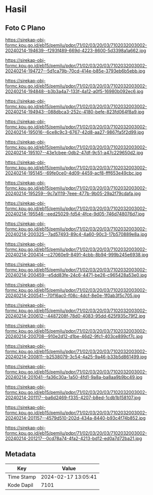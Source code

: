 # Hasil

## Foto C Plano

https://sirekap-obj-formc.kpu.go.id/eb15/pemilu/pdpr/71/02/03/20/03/7102032003002-20240214-194639--f293f489-669d-4223-8600-5d3398a1a662.jpg

https://sirekap-obj-formc.kpu.go.id/eb15/pemilu/pdpr/71/02/03/20/03/7102032003002-20240214-194727--5d1ca79b-70cd-414e-b85e-3793eb6b5ebb.jpg

https://sirekap-obj-formc.kpu.go.id/eb15/pemilu/pdpr/71/02/03/20/03/7102032003002-20240214-194848--b3b3a4a7-133f-4a12-a0f5-16980b092ec6.jpg

https://sirekap-obj-formc.kpu.go.id/eb15/pemilu/pdpr/71/02/03/20/03/7102032003002-20240214-194943--088dbca3-252c-4180-befe-823fd064f8a9.jpg

https://sirekap-obj-formc.kpu.go.id/eb15/pemilu/pdpr/71/02/03/20/03/7102032003002-20240214-195016--6ce8c9c3-6767-42d8-aa27-9867fa5f2d99.jpg

https://sirekap-obj-formc.kpu.go.id/eb15/pemilu/pdpr/71/02/03/20/03/7102032003002-20240214-195107--43e1cbee-0db2-47df-9c51-a47c229650d2.jpg

https://sirekap-obj-formc.kpu.go.id/eb15/pemilu/pdpr/71/02/03/20/03/7102032003002-20240214-195145--69fe0ce0-4d09-4459-acf8-fff653e49cbc.jpg

https://sirekap-obj-formc.kpu.go.id/eb15/pemilu/pdpr/71/02/03/20/03/7102032003002-20240214-195259--9c7a1119-7eee-477b-9b05-29a2f79cdafa.jpg

https://sirekap-obj-formc.kpu.go.id/eb15/pemilu/pdpr/71/02/03/20/03/7102032003002-20240214-195546--eed25029-fd54-4fce-9d05-746d748076d7.jpg

https://sirekap-obj-formc.kpu.go.id/eb15/pemilu/pdpr/71/02/03/20/03/7102032003002-20240214-200325--7ad57493-89c4-4a60-90c3-17b570889e8a.jpg

https://sirekap-obj-formc.kpu.go.id/eb15/pemilu/pdpr/71/02/03/20/03/7102032003002-20240214-200414--c27060e9-8491-4cbb-8b94-999b245e6938.jpg

https://sirekap-obj-formc.kpu.go.id/eb15/pemilu/pdpr/71/02/03/20/03/7102032003002-20240214-200459--e5dd83fe-24c6-4471-be26-c965428a53e0.jpg

https://sirekap-obj-formc.kpu.go.id/eb15/pemilu/pdpr/71/02/03/20/03/7102032003002-20240214-200541--70f16ac0-f08c-4dcf-8e0e-1f0ab3f5c705.jpg

https://sirekap-obj-formc.kpu.go.id/eb15/pemilu/pdpr/71/02/03/20/03/7102032003002-20240214-200612--4487208f-78d0-4083-95dd-625f935c79f2.jpg

https://sirekap-obj-formc.kpu.go.id/eb15/pemilu/pdpr/71/02/03/20/03/7102032003002-20240214-200708--910e2d12-d1be-46d2-9fc1-403ce899cf7c.jpg

https://sirekap-obj-formc.kpu.go.id/eb15/pemilu/pdpr/71/02/03/20/03/7102032003002-20240214-200811--b2538079-3c54-4a25-9a46-b33b5d861499.jpg

https://sirekap-obj-formc.kpu.go.id/eb15/pemilu/pdpr/71/02/03/20/03/7102032003002-20240214-201041--fa36c30a-1a50-4fd1-9a8a-ba8aa9b9bc49.jpg

https://sirekap-obj-formc.kpu.go.id/eb15/pemilu/pdpr/71/02/03/20/03/7102032003002-20240214-201117--ba6d2469-f335-4207-b8ed-1cdb1b158107.jpg

https://sirekap-obj-formc.kpu.go.id/eb15/pemilu/pdpr/71/02/03/20/03/7102032003002-20240214-201157--4579d510-202d-434a-8440-b93c4f74b852.jpg

https://sirekap-obj-formc.kpu.go.id/eb15/pemilu/pdpr/71/02/03/20/03/7102032003002-20240214-201217--0cd78a74-4fa2-4213-bd12-ed0a7d72ba21.jpg


## Metadata

| Key        | Value               |
| ---------- | ------------------- |
| Time Stamp | 2024-02-17 13:05:41 |
| Kode Dapil | 7101                |



